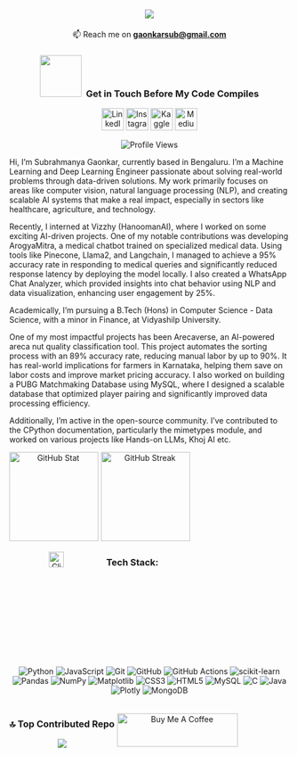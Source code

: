 <h1 align="center">
    <img src="https://readme-typing-svg.herokuapp.com/?font=Orbitron&size=35&center=true&vCenter=true&width=600&height=90&duration=5000&pause=1000&lines=Namaskara!+🙏;+Subrahmanya+here+😴;&color=FFFFFF" />
</h1>

<div align="center">
    
📫 Reach me on **[gaonkarsub@gmail.com](mailto:gaonkarsub@gmail.com)**
</div>

<h3 align="center">
    <img src="https://github.com/Anmol-Baranwal/Cool-GIFs-For-GitHub/assets/74038190/76036311-c8ea-4247-8bf8-a7077623036c" width="75">&nbsp;
    Get in Touch Before My Code Compiles
</h3>
<p align="center">
  <a href="https://linkedin.com/in/subrahmanya-gaonkar" target="_blank"><img src="https://raw.githubusercontent.com/rahuldkjain/github-profile-readme-generator/master/src/images/icons/Social/linked-in-alt.svg" alt="LinkedIn" height="40" width="40" /></a>
  <a href="https://instagram.com/subrahmanya_gaonkar" target="_blank"><img src="https://raw.githubusercontent.com/rahuldkjain/github-profile-readme-generator/master/src/images/icons/Social/instagram.svg" alt="Instagram" height="40" width="40" /></a>
  <a href="https://kaggle.com/subrahmanya090" target="_blank"><img src="https://raw.githubusercontent.com/rahuldkjain/github-profile-readme-generator/master/src/images/icons/Social/kaggle.svg" alt="Kaggle" height="40" width="40" /></a>
  <a href="https://medium.com/@gaonkarsub" target="_blank"><img src="https://raw.githubusercontent.com/rahuldkjain/github-profile-readme-generator/master/src/images/icons/Social/medium.svg" alt="Medium" height="40" width="40" /></a>
</p>

<p align="center">
  <img src="https://komarev.com/ghpvc/?username=negativenagesh&label=Profile%20views&color=0e75b6&style=flat" alt="Profile Views" />
</p>

<p align="justify">

Hi, I’m Subrahmanya Gaonkar, currently based in Bengaluru. I’m a Machine Learning and Deep Learning Engineer passionate about solving real-world problems through data-driven solutions. My work primarily focuses on areas like computer vision, natural language processing (NLP), and creating scalable AI systems that make a real impact, especially in sectors like healthcare, agriculture, and technology.

Recently, I interned at Vizzhy (HanoomanAI), where I worked on some exciting AI-driven projects. One of my notable contributions was developing ArogyaMitra, a medical chatbot trained on specialized medical data. Using tools like Pinecone, Llama2, and Langchain, I managed to achieve a 95% accuracy rate in responding to medical queries and significantly reduced response latency by deploying the model locally. I also created a WhatsApp Chat Analyzer, which provided insights into chat behavior using NLP and data visualization, enhancing user engagement by 25%.

Academically, I’m pursuing a B.Tech (Hons) in Computer Science - Data Science, with a minor in Finance, at Vidyashilp University.

One of my most impactful projects has been Arecaverse, an AI-powered areca nut quality classification tool. This project automates the sorting process with an 89% accuracy rate, reducing manual labor by up to 90%. It has real-world implications for farmers in Karnataka, helping them save on labor costs and improve market pricing accuracy.
I also worked on building a PUBG Matchmaking Database using MySQL, where I designed a scalable database that optimized player pairing and significantly improved data processing efficiency.

Additionally, I’m active in the open-source community. I’ve contributed to the CPython documentation, particularly the mimetypes module, and worked on various projects like Hands-on LLMs, Khoj AI etc.
</p>

<div align= "center" style="display: flex; gap: 5px; flex-wrap: wrap;">

<img src="https://github-readme-stats.vercel.app/api?username=negativenagesh&theme=dark&hide_border=true&include_all_commits=false&count_private=false" alt="GitHub Stat" style="height: 160px;" />
<img src="https://nirzak-streak-stats.vercel.app/?user=negativenagesh&theme=dark&hide_border=true" alt="GitHub Streak" style="height: 160px;">
</p>

<p align="center">
  <a href="https://github.com/negativenagesh/negativenagesh/blob/main/ezgif-1721408974236.gif">
    <img src="https://github.com/negativenagesh/negativenagesh/blob/main/ezgif-1721408974236.gif" alt="Click to see animation!" width="40%" />
  </a>
</p>

<h3 align="center">Tech Stack:</h3>

<div align="center">
    
![Python](https://img.shields.io/badge/python-3670A0?style=for-the-badge&logo=python&logoColor=ffdd54)
![JavaScript](https://img.shields.io/badge/javascript-%23323330.svg?style=for-the-badge&logo=javascript&logoColor=%23F7DF1E)
![Git](https://img.shields.io/badge/git-%23F05033.svg?style=for-the-badge&logo=git&logoColor=white) 
![GitHub](https://img.shields.io/badge/github-%23121011.svg?style=for-the-badge&logo=github&logoColor=white) 
![GitHub Actions](https://img.shields.io/badge/github%20actions-%232671E5.svg?style=for-the-badge&logo=githubactions&logoColor=white)
![scikit-learn](https://img.shields.io/badge/scikit--learn-%23F7931E.svg?style=for-the-badge&logo=scikit-learn&logoColor=white)
![Pandas](https://img.shields.io/badge/pandas-%23150458.svg?style=for-the-badge&logo=pandas&logoColor=white)
![NumPy](https://img.shields.io/badge/numpy-%23013243.svg?style=for-the-badge&logo=numpy&logoColor=white) 
![Matplotlib](https://img.shields.io/badge/Matplotlib-%23ffffff.svg?style=for-the-badge&logo=Matplotlib&logoColor=black)
![CSS3](https://img.shields.io/badge/css3-%231572B6.svg?style=for-the-badge&logo=css3&logoColor=white) 
![HTML5](https://img.shields.io/badge/html5-%23E34F26.svg?style=for-the-badge&logo=html5&logoColor=white)
![MySQL](https://img.shields.io/badge/mysql-4479A1.svg?style=for-the-badge&logo=mysql&logoColor=white)
![C](https://img.shields.io/badge/c-%2300599C.svg?style=for-the-badge&logo=c&logoColor=white)
![Java](https://img.shields.io/badge/java-%23ED8B00.svg?style=for-the-badge&logo=openjdk&logoColor=white)
![Plotly](https://img.shields.io/badge/Plotly-%233F4F75.svg?style=for-the-badge&logo=plotly&logoColor=white)
![MongoDB](https://img.shields.io/badge/MongoDB-%234ea94b.svg?style=for-the-badge&logo=mongodb&logoColor=white)


</div>

<div align="center">
    
### 🔝 Top Contributed Repo
![](https://github-contributor-stats.vercel.app/api?username=negativenagesh&limit=5&theme=dark&combine_all_yearly_contributions=true)

</div>

<div align="center">

<a href="https://www.buymeacoffee.com/Subrahmanya.Gaonkar" target="_blank"><img src="https://cdn.buymeacoffee.com/buttons/v2/default-yellow.png" alt="Buy Me A Coffee" style="height: 60px !important;width: 217px !important;" ></a>
</div>
